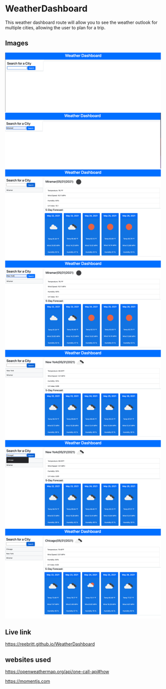 # WeatherDashboard
This weather dashboard route will allow you to see the weather outlook for multiple cities, allowing the user to plan for a trip.  

## Images
<img src="./Assets/images/weather1.png">
<img src="./Assets/images/weather2.png">
<img src="./Assets/images/weather3.png">
<img src="./Assets/images/weather4.png">
<img src="./Assets/images/weather5.png">
<img src="./Assets/images/weather6.png">
<img src="./Assets/images/weather7.png">

## Live link
 https://reebritt.github.io/WeatherDashboard

## websites used
https://openweathermap.org/api/one-call-api#how

https://momentjs.com
